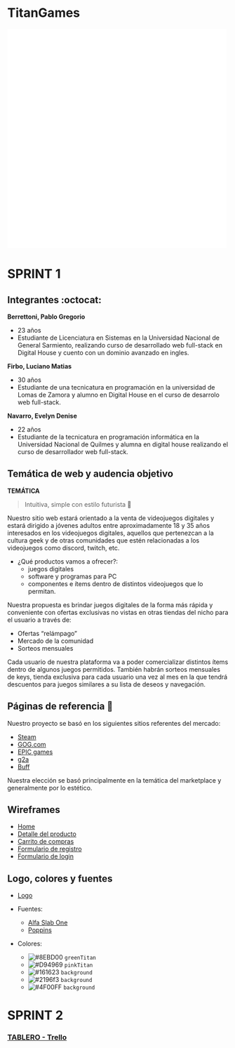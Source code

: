 # TitanGames
![](https://github.com/lucianofirbo/Grupo_3_TitanGames/blob/master/public/img/logo.png)
# SPRINT 1

## Integrantes :octocat:
**Berrettoni, Pablo Gregorio**

- 23 años
- Estudiante de Licenciatura en Sistemas en la Universidad Nacional de General Sarmiento, realizando curso de desarrollado web full-stack en Digital House y cuento con un dominio avanzado en ingles.

**Firbo, Luciano Matias**

- 30 años
- Estudiante de una tecnicatura en programación en la universidad de Lomas de Zamora y alumno en Digital House en el curso de desarrolo web full-stack.

**Navarro, Evelyn Denise**
- 22 años
- Estudiante de la tecnicatura en programación informática en la Universidad Nacional de Quilmes y alumna en digital house realizando el curso de desarrollador web full-stack.

## Temática de web y audencia objetivo
**TEMÁTICA**

>Intuitiva, simple con estilo futurista :rocket:

Nuestro sitio web estará orientado a la venta de videojuegos digitales y estará dirigido a jóvenes adultos entre aproximadamente 18 y 35 años interesados en los videojuegos digitales, aquellos que pertenezcan a la cultura geek y de otras comunidades que estén relacionadas a los videojuegos como discord, twitch, etc.
- ¿Qué productos vamos a ofrecer?:
    - juegos digitales
    - software y programas para PC
    - componentes e ítems dentro de distintos videojuegos que lo permitan.
 
Nuestra propuesta es brindar juegos digitales de la forma más rápida y conveniente con ofertas exclusivas no vistas en otras tiendas del nicho para el usuario a través de:
- Ofertas “relámpago”
- Mercado de la comunidad
- Sorteos mensuales

Cada usuario de nuestra plataforma va a poder comercializar distintos ítems dentro de algunos juegos permitidos.
También habrán sorteos mensuales de keys, tienda exclusiva para cada usuario una vez al mes en la que tendrá descuentos para juegos similares a su lista de deseos y navegación.


## Páginas de referencia :link:

Nuestro proyecto se basó en los siguientes sitios referentes del mercado:
- [Steam](https://store.steampowered.com/?l=spanish)
- [GOG.com](https://www.gog.com/) 
- [EPIC games](https://www.epicgames.com/site/es-ES/home)
- [g2a](https://www.g2a.com/)
- [Buff](https://buff.game/)

Nuestra elección se basó principalmente en la temática del marketplace y generalmente por lo estético.

## Wireframes

- [Home](https://github.com/lucianofirbo/Grupo_3_TitanGames/blob/master/Wireframe/Escritorio/Home/Home%20-%20Escritorio.png)
- [Detalle del producto](https://github.com/lucianofirbo/Grupo_3_TitanGames/blob/master/Wireframe/Escritorio/Detalle%20de%20producto/Detalle%20del%20producto.jpg)
- [Carrito de compras](https://github.com/lucianofirbo/Grupo_3_TitanGames/blob/master/Wireframe/Escritorio/Carrito/Carrito-desktop.PNG)
- [Formulario de registro](https://github.com/lucianofirbo/Grupo_3_TitanGames/blob/master/Wireframe/Escritorio/Registro/registro-popup.PNG)
- [Formulario de login](https://github.com/lucianofirbo/Grupo_3_TitanGames/blob/master/Wireframe/Escritorio/Login/Pop%20up%20Login%20-%20Desktop_Tablet.PNG)


## Logo, colores y fuentes

- [Logo](https://github.com/lucianofirbo/Grupo_3_TitanGames/blob/master/design/Logos/logo.png)
- Fuentes:
    - [Alfa Slab One](https://github.com/lucianofirbo/Grupo_3_TitanGames/blob/master/design/Fuente/AlfaSlabOne-Regular.ttf) 
    - [Poppins](https://github.com/lucianofirbo/Grupo_3_TitanGames/blob/master/design/Fuente/Poppins-Light.ttf) 
- Colores:
 
    - ![#8EBD00](https://via.placeholder.com/15/8EBD00/000000?text=+) `greenTitan`
    - ![#D94969](https://via.placeholder.com/15/D94969/000000?text=+) `pinkTitan`
    - ![#161623](https://via.placeholder.com/15/161623/000000?text=+) `background`
    - ![#2196f3](https://via.placeholder.com/15/2196f3/000000?text=+) `background`
    - ![#4F00FF](https://via.placeholder.com/15/4F00FF/000000?text=+) `background`

# SPRINT 2
### [TABLERO - Trello](https://trello.com/b/z7Q4GyE1/grupo-3-uwu-c8)

